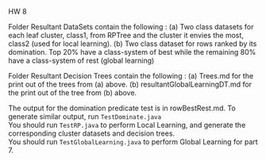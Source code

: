HW 8

Folder Resultant DataSets contain the following :
(a) Two class datasets for each leaf cluster, class1, from RPTree and the cluster it envies the most, class2 (used for local learning).
(b) Two class dataset for rows ranked by its domination. Top 20% have a class-system of best while the remaining 80% have a class-system of rest (global learning)

Folder Resultant Decision Trees contain the following :
(a) Trees.md for the print out of the trees from (a) above. 
(b) resultantGlobalLearningDT.md for the print out of the tree from (b) above. 

The output for the domination predicate test is in rowBestRest.md. To generate similar output, run ```TestDominate.java```  
You should run ```TestRP.java``` to perform Local Learning, and generate the corresponding cluster datasets and decision trees.  
You should run ```TestGlobalLearning.java``` to perform Global Learning for part 7.

